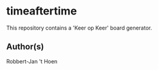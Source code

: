 # timeaftertime

This repository contains a 'Keer op Keer' board generator.

## Author(s)
Robbert-Jan 't Hoen